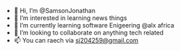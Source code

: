 - 👋 Hi, I’m @SamsonJonathan
- 👀 I’m interested in learning news things
- 🌱 I’m currently learning software Enigeering @alx africa
- 💞️ I’m looking to collaborate on anything tech related
- 📫 You can raech via sj204259@gmail.com 

<!---
SamsonJonathan/SamsonJonathan is a ✨ special ✨ repository because its `README.md` (this file) appears on your GitHub profile.
You can click the Preview link to take a look at your changes.
--->
